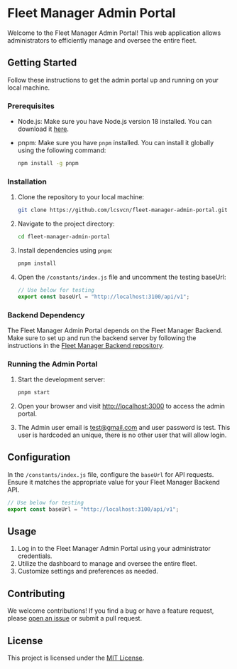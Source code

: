 # Fleet Manager Admin Portal

Welcome to the Fleet Manager Admin Portal! This web application allows administrators to efficiently manage and oversee the entire fleet.

## Getting Started

Follow these instructions to get the admin portal up and running on your local machine.

### Prerequisites

- Node.js: Make sure you have Node.js version 18 installed. You can download it [here](https://nodejs.org/).
- pnpm: Make sure you have `pnpm` installed. You can install it globally using the following command:

  ```bash
  npm install -g pnpm
  ```

### Installation

1. Clone the repository to your local machine:

   ```bash
   git clone https://github.com/lcsvcn/fleet-manager-admin-portal.git
   ```

2. Navigate to the project directory:

   ```bash
   cd fleet-manager-admin-portal
   ```

3. Install dependencies using `pnpm`:

   ```bash
   pnpm install
   ```

4. Open the `/constants/index.js` file and uncomment the testing baseUrl:

   ```javascript
   // Use below for testing
   export const baseUrl = "http://localhost:3100/api/v1";
   ```

### Backend Dependency

The Fleet Manager Admin Portal depends on the Fleet Manager Backend. Make sure to set up and run the backend server by following the instructions in the [Fleet Manager Backend repository](https://github.com/lcsvcn/fleet-manager-backend).

### Running the Admin Portal

1. Start the development server:

   ```bash
   pnpm start
   ```

2. Open your browser and visit [http://localhost:3000](http://localhost:3000) to access the admin portal.

3. The Admin user email is test@gmail.com and user password is test. This user is hardcoded an unique, there is no other user that will allow login.

## Configuration

In the `/constants/index.js` file, configure the `baseUrl` for API requests. Ensure it matches the appropriate value for your Fleet Manager Backend API.

```javascript
// Use below for testing
export const baseUrl = "http://localhost:3100/api/v1";
```

## Usage

1. Log in to the Fleet Manager Admin Portal using your administrator credentials.
2. Utilize the dashboard to manage and oversee the entire fleet.
3. Customize settings and preferences as needed.

## Contributing

We welcome contributions! If you find a bug or have a feature request, please [open an issue](https://github.com/lcsvcn/fleet-manager-admin-portal/issues) or submit a pull request.

## License

This project is licensed under the [MIT License](LICENSE).
